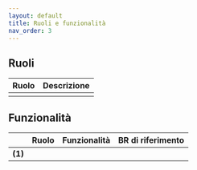 ```yaml
---
layout: default
title: Ruoli e funzionalità
nav_order: 3
---
```


## Ruoli

| Ruolo                        | Descrizione                                                                                                        | 
| :--------------------------- | :----------------------------------------------------------------------------------------------------------------- |
| | |

## Funzionalità

|         | Ruolo                                                         | Funzionalità                                                                         |  BR di riferimento                                                                                                 |
| :------ | :------------------------------------------------------------ | :----------------------------------------------------------------------------------- | :----------------------------------------------------------------------------------------------------------------- |
| **(1)** | | | |                                                                |
